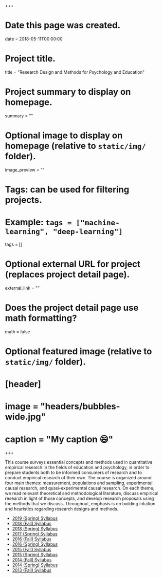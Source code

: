 +++
# Date this page was created.
date = 2018-05-11T00:00:00

# Project title.
title = "Research Design and Methods for Psychology and Education"

# Project summary to display on homepage.
summary = ""

# Optional image to display on homepage (relative to `static/img/` folder).
image_preview = ""

# Tags: can be used for filtering projects.
# Example: `tags = ["machine-learning", "deep-learning"]`
tags = []

# Optional external URL for project (replaces project detail page).
external_link = ""

# Does the project detail page use math formatting?
math = false

# Optional featured image (relative to `static/img/` folder).
# [header]
# image = "headers/bubbles-wide.jpg"
# caption = "My caption :smile:"

+++

This course surveys essential concepts and methods used in quantitative empirical research in the fields of education and psychology, in order to prepare students both to be informed consumers of research and to conduct empirical research of their own. The course is organized around four main themes: measurement, populations and sampling, experimental causal research, and quasi-experimental causal research. On each theme, we read relevant theoretical and methodological literature, discuss empirical research in light of those concepts, and develop research proposals using the methods that we discuss. Throughout, emphasis is on building intuition and heuristics regarding research designs and methods.

* [2019 (Spring) Syllabus](/files/syllabi/EDP381C-2-10775-Research-Design-2019S.pdf)
* [2018 (Fall) Syllabus](/files/syllabi/EDP381C-2-10540-Research-Design-2018F.pdf)
* [2018 (Spring) Syllabus](/files/syllabi/EDP381C-2-10200-Research-Design-2018S.pdf)
* [2017 (Spring) Syllabus](/files/syllabi/EDP381C-2-10895-Research-Design-2017S.pdf)
* [2016 (Fall) Syllabus](/files/syllabi/EDP381C-2-10770-Research-Design-2016F.pdf)
* [2016 (Spring) Syllabus](/files/syllabi/EDP381C-2-10790-Research-Design-2016S.pdf)
* [2015 (Fall) Syllabus](/files/syllabi/EDP381C-2-10790-Research-Design-2015F.pdf)
* [2015 (Spring) Syllabus](/files/syllabi/EDP384-10594-Research-Design-2015S.pdf)
* [2014 (Fall) Syllabus](/files/syllabi/EDP384-10977-Research-Design-2014F.pdf)
* [2014 (Spring) Syllabus](/files/syllabi/EDP384-11212-Research-Design-2014S.pdf)
* [2013 (Fall) Syllabus](/files/syllabi/EDP384-10615-Research-Design-2013F.pdf)
